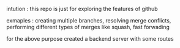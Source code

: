 intution : this repo is just for exploring the features of github 

exmaples : creating multiple branches, resolving merge conflicts, performing different types of merges like squash, fast forwading 

for the above purpose created a backend server with some routes 
